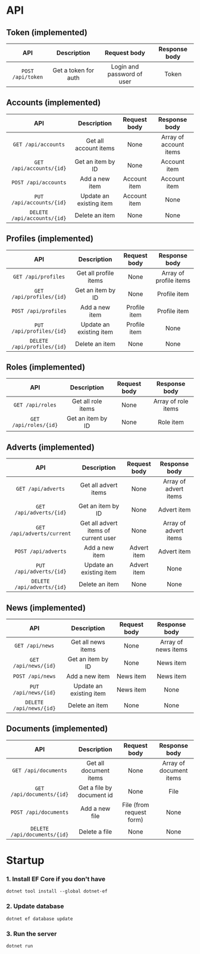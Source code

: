 # API

## Token (implemented)
| API                        | Description              | Request body                    | Response body         |
|:--------------------------:|:------------------------:|:-------------------------------:|:---------------------:|
| `POST /api/token`          | Get a token for auth     |  Login and password of user     | Token                 |

## Accounts (implemented)
| API                         | Description              | Request body  | Response body            |
|:---------------------------:|:------------------------:|:-------------:|:------------------------:|
| `GET /api/accounts`         | Get all account items    |  None         | Array of account items   |
| `GET /api/accounts/{id}`    | Get an item by ID        |  None         | Account item             |
| `POST /api/accounts`        | Add a new item           |  Account item | Account item             |
| `PUT /api/accounts/{id}`    | Update an existing item  |  Account item | None                     |
| `DELETE /api/accounts/{id}` | Delete an item           |  None         | None                     |

## Profiles (implemented)
| API                         | Description              | Request body  | Response body            |
|:---------------------------:|:------------------------:|:-------------:|:------------------------:|
| `GET /api/profiles`         | Get all profile items    |  None         | Array of profile items   |
| `GET /api/profiles/{id}`    | Get an item by ID        |  None         | Profile item             |
| `POST /api/profiles`        | Add a new item           |  Profile item | Profile item             |
| `PUT /api/profiles/{id}`    | Update an existing item  |  Profile item | None                     |
| `DELETE /api/profiles/{id}` | Delete an item           |  None         | None                     |

## Roles (implemented)
| API                         | Description              | Request body  | Response body            |
|:---------------------------:|:------------------------:|:-------------:|:------------------------:|
| `GET /api/roles`            | Get all role items       |  None         | Array of role items      |
| `GET /api/roles/{id}`       | Get an item by ID        |  None         | Role item                |

## Adverts (implemented)
| API                        | Description                           | Request body  | Response body         |
|:--------------------------:|:-------------------------------------:|:-------------:|:---------------------:|
| `GET /api/adverts`         | Get all advert items                  |  None         | Array of advert items |
| `GET /api/adverts/{id}`    | Get an item by ID                     |  None         | Advert item           |
| `GET /api/adverts/current` | Get all advert items of current user  |  None         | Array of advert items |
| `POST /api/adverts`        | Add a new item                        |  Advert item  | Advert item           |
| `PUT /api/adverts/{id}`    | Update an existing item               |  Advert item  | None                  |
| `DELETE /api/adverts/{id}` | Delete an item                        |  None         | None                  |

## News (implemented)
| API                        | Description              | Request body  | Response body         |
|:--------------------------:|:------------------------:|:-------------:|:---------------------:|
| `GET /api/news`            | Get all news items       |  None         | Array of news items   |
| `GET /api/news/{id}`       | Get an item by ID        |  None         | News item             |
| `POST /api/news`           | Add a new item           |  News item    | News item             |
| `PUT /api/news/{id}`       | Update an existing item  |  News item    | None                  |
| `DELETE /api/news/{id}`    | Delete an item           |  None         | None                  |

## Documents (implemented)
| API                          | Description                | Request body                    | Response body           |
|:----------------------------:|:--------------------------:|:-------------------------------:|:-----------------------:|
| `GET /api/documents`         | Get all document items     |  None                           | Array of document items |
| `GET /api/documents/{id}`    | Get a file by document id  |  None                           | File                    |
| `POST /api/documents`        | Add a new file             |  File (from request form)       | None                    |
| `DELETE /api/documents/{id}` | Delete a file              |  None                           | None                    |

# Startup

### 1. Install EF Core if you don't have
`dotnet tool install --global dotnet-ef`

### 2. Update database
`dotnet ef database update`

### 3. Run the server
`dotnet run`
